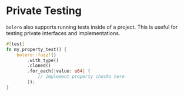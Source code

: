 # Private Testing

`bolero` also supports running tests inside of a project. This is useful for testing private interfaces and implementations.

```rust
#[test]
fn my_property_test() {
    bolero::fuzz!()
        .with_type()
        .cloned()
        .for_each(|value: u64| {
            // implement property checks here
        });
}
```
